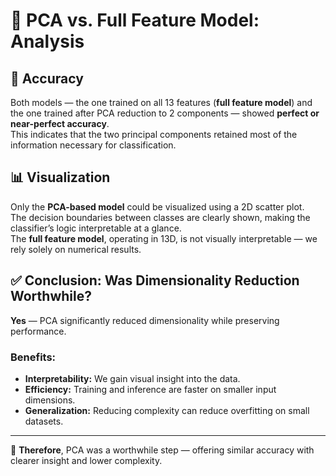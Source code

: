 # 🧠 PCA vs. Full Feature Model: Analysis

## 🎯 Accuracy
Both models — the one trained on all 13 features (**full feature model**) and the one trained after PCA reduction to 2 components — showed **perfect or near-perfect accuracy**.  
This indicates that the two principal components retained most of the information necessary for classification.

## 📊 Visualization
Only the **PCA-based model** could be visualized using a 2D scatter plot.  
The decision boundaries between classes are clearly shown, making the classifier’s logic interpretable at a glance.  
The **full feature model**, operating in 13D, is not visually interpretable — we rely solely on numerical results.

## ✅ Conclusion: Was Dimensionality Reduction Worthwhile?
**Yes** — PCA significantly reduced dimensionality while preserving performance.

### Benefits:
- **Interpretability:** We gain visual insight into the data.
- **Efficiency:** Training and inference are faster on smaller input dimensions.
- **Generalization:** Reducing complexity can reduce overfitting on small datasets.

---

🔁 **Therefore**, PCA was a worthwhile step — offering similar accuracy with clearer insight and lower complexity.


